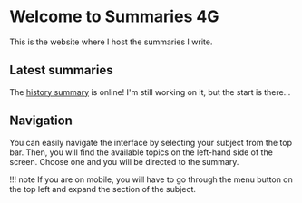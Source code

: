 # Welcome to Summaries 4G

This is the website where I host the summaries I write.

## Latest summaries

The [history summary](gs/1/summary.md "go to the history summary") is online! I'm still working on it, but the start is there...

## Navigation

You can easily navigate the interface by selecting your subject from the top bar. Then, you will find the available topics on the left-hand side of the screen. Choose one and you will be directed to the summary.

<!--prettier-ignore-->
!!! note
    If you are on mobile, you will have to go through the menu button on the top left and expand the section of the subject.
